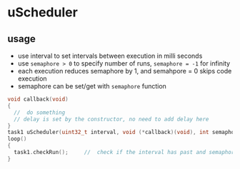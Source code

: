 # uScheduler

## usage

- use interval to set intervals between execution in milli seconds
- use ```semaphore > 0``` to specify number of runs, ```semaphore = -1``` for infinity
- each execution reduces semaphore by 1, and semahpore = 0 skips code execution
- semaphore can be set/get with ```semaphore``` function

```C++
void callback(void)
{
  //  do something
  // delay is set by the constructor, no need to add delay here
}
task1 uScheduler(uint32_t interval, void (*callback)(void), int semaphore = -1);
loop()
{
  task1.checkRun();     //  check if the interval has past and semaphore !=0 run else skip
}
```
